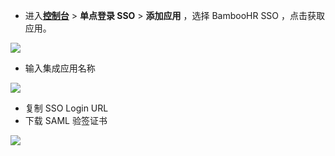<IntegrationDetailCard :title="`在 ${$localeConfig.brandName} 中创建应用`">

- 进入[**控制台**](https://console.authing.cn) > **单点登录 SSO** > **添加应用** ，选择 BambooHR SSO ，点击获取应用。

![](~@imagesZhCn/integration/bamboohr/1-1.png)

- 输入集成应用名称

![](~@imagesZhCn/integration/bamboohr/1-2.png)

- 复制 SSO Login URL
- 下载 SAML 验签证书

![](~@imagesZhCn/integration/bamboohr/1-3.png)

</IntegrationDetailCard>
